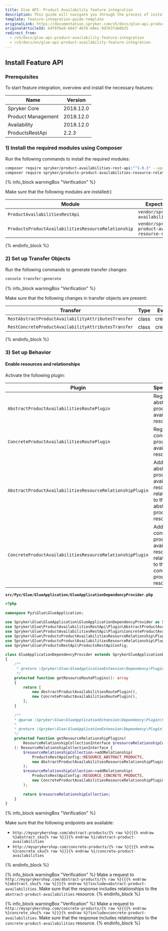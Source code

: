 ```yaml
---
title: Glue API- Product Availability feature integration
description: This guide will navigate you through the process of installing and configuring the Product Availability feature in Spryker OS.
template: feature-integration-guide-template
originalLink: https://documentation.spryker.com/v5/docs/glue-api-product-availability-feature-integration
originalArticleId: b4f0fbe8-b647-4b76-b0ec-9d7637a68b25
redirect_from:
  - /v5/docs/glue-api-product-availability-feature-integration
  - /v5/docs/en/glue-api-product-availability-feature-integration
---
```


## Install Feature API
### Prerequisites
To start feature integration, overview and install the necessary features:

| Name | Version |
| --- | --- |
| Spryker Core | 2018.12.0 |
|  Product Management| 2018.12.0 |
| Availability | 2018.12.0 |
| ProductsRestApi  | 2.2.3 |
### 1) Install the required modules using Composer

Run the following commands to install the required modules:

```bash
composer require spryker/product-availabilities-rest-api:"^1.0.3" --update-with-dependencies
composer require spryker/products-product-availabilities-resource-relationship:"^1.0.0" --update-with-dependencies
```

{% info_block warningBox "Verification" %}

Make sure that the following modules are installed:)

| Module | Expected directory |
| --- | --- |
| `ProductAvailabilitiesRestApi` | `vendor/spryker/product-availabilities-rest-api` |
| `ProductsProductAvailabilitiesResourceRelationship` | `vendor/spryker/products-product-availabilities-resource-relationship` |

{% endinfo_block %}

### 2) Set up Transfer Objects
Run the following commands to generate transfer changes:

```bash
console transfer:generate
```

{% info_block warningBox "Verification" %}

Make sure that the following changes in transfer objects are present:

|Transfer  | Type | Event | Path |
| --- | --- | --- | --- |
| `RestAbstractProductAvailabilityAttributesTransfer` | class | created | `src/Generated/Shared/Transfer/RestAbstractProductAvailabilityAttributesTransfer` |
| `RestConcreteProductAvailabilityAttributesTransfer` | class | created | `src/Generated/Shared/Transfer/RestConcreteProductAvailabilityAttributesTransfer` |

{% endinfo_block %}

### 3) Set up Behavior
#### Enable resources and relationships
Activate the following plugin:

| Plugin | Specification | Prerequisites | Namespace |
| --- | --- | --- | --- |
| `AbstractProductAvailabilitiesRoutePlugin` | Registers the abstract product availabilities resource. | None | `Spryker\Glue\ProductAvailabilitiesRestApi\Plugin` |
| `ConcreteProductAvailabilitiesRoutePlugin` | Registers the concrete product availabilities resource. | None | `Spryker\Glue\ProductAvailabilitiesRestApi\Plugin` |
| `AbstractProductAvailabilitiesResourceRelationshipPlugin` | Adds the abstract product availability resource as a relationship to the abstract product resource. | None | `Spryker\Glue\ProductsProductAvailabilitiesResourceRelationship\Plugin` |
| `ConcreteProductAvailabilitiesResourceRelationshipPlugin` | Adds the concrete product availability resource as a relationship to the concrete product resource. | None | `Spryker\Glue\ProductsProductAvailabilitiesResourceRelationship\Plugin` |

**`src/Pyz/Glue/GlueApplication/GlueApplicationDependencyProvider.php`**
```php
<?php
 
namespace Pyz\Glue\GlueApplication;
 
use Spryker\Glue\GlueApplication\GlueApplicationDependencyProvider as SprykerGlueApplicationDependencyProvider;
use Spryker\Glue\ProductAvailabilitiesRestApi\Plugin\AbstractProductAvailabilitiesRoutePlugin;
use Spryker\Glue\ProductAvailabilitiesRestApi\Plugin\ConcreteProductAvailabilitiesRoutePlugin;
use Spryker\Glue\ProductsProductAvailabilitiesResourceRelationship\Plugin\AbstractProductAvailabilitiesResourceRelationshipPlugin;
use Spryker\Glue\ProductsProductAvailabilitiesResourceRelationship\Plugin\ConcreteProductAvailabilitiesResourceRelationshipPlugin;
use Spryker\Glue\ProductsRestApi\ProductsRestApiConfig;
 
class GlueApplicationDependencyProvider extends SprykerGlueApplicationDependencyProvider
{
    /**
     * @return \Spryker\Glue\GlueApplicationExtension\Dependency\Plugin\ResourceRoutePluginInterface[]
     */
    protected function getResourceRoutePlugins(): array
    {
        return [
            new AbstractProductAvailabilitiesRoutePlugin(),
            new ConcreteProductAvailabilitiesRoutePlugin(),
        ];
    }
 
    /**
    * @param \Spryker\Glue\GlueApplicationExtension\Dependency\Plugin\ResourceRelationshipCollectionInterface $resourceRelationshipCollection
    *
    * @return \Spryker\Glue\GlueApplicationExtension\Dependency\Plugin\ResourceRelationshipCollectionInterface
    */
    protected function getResourceRelationshipPlugins(
        ResourceRelationshipCollectionInterface $resourceRelationshipCollection
    ): ResourceRelationshipCollectionInterface {
        $resourceRelationshipCollection->addRelationship(
            ProductsRestApiConfig::RESOURCE_ABSTRACT_PRODUCTS,
            new AbstractProductAvailabilitiesResourceRelationshipPlugin()
        );
        $resourceRelationshipCollection->addRelationship(
            ProductsRestApiConfig::RESOURCE_CONCRETE_PRODUCTS,
            new ConcreteProductAvailabilitiesResourceRelationshipPlugin()
        );
 
        return $resourceRelationshipCollection;
    }
}
```

{% info_block warningBox "Verification" %}

Make sure that the following endpoints are available:

* `http://mysprykershop.com/abstract-products/{% raw %}{{{% endraw %}abstract_sku{% raw %}}}{% endraw %}/abstract-product-availabilities`
* `http://mysprykershop.com/concrete-products/{% raw %}{{{% endraw %}concrete_sku{% raw %}}}{% endraw %}/concrete-product-availabilities`

{% endinfo_block %}

{% info_block warningBox "Verification" %}
Make a request to `http://mysprykershop.com/abstract-products/{% raw %}{{{% endraw %}abstract_sku{% raw %}}}{% endraw %}?include=abstract-product-availabilities`. Make sure that the response includes relationships to the `abstract-product-availabilities` resource.
{% endinfo_block %}

{% info_block warningBox "Verification" %}
Make a request to `http://mysprykershop.com/concrete-products/{% raw %}{{{% endraw %}concrete_sku{% raw %}}}{% endraw %}?include=concrete-product-availabilities`. Make sure that the response includes relationships to the `concrete-product-availabilities` resource.
{% endinfo_block %}

